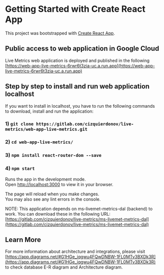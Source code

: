 # Getting Started with Create React App

This project was bootstrapped with [Create React App](https://github.com/facebook/create-react-app).

## Public access to web application in Google Cloud

Live Metrics web application is deployed and published in the following [https://web-app-live-metrics-6rwr6t3zia-uc.a.run.app](https://web-app-live-metrics-6rwr6t3zia-uc.a.run.app)

## Step by step to install and run web application localhost

If you want to install in localhost, you have to run the following commands to download, install and run the application:

### 1) `git clone https://gitlab.com/cizquierdonov/live-metrics/web-app-live-metrics.git`

### 2) `cd web-app-live-metrics/`

### 3) `npm install react-router-dom --save`

### 4) `npm start`

Runs the app in the development mode.\
Open [http://localhost:3000](http://localhost:3000) to view it in your browser.

The page will reload when you make changes.\
You may also see any lint errors in the console.

NOTE: This application depends on ms-livemet-metrics-dal (backend) to work. You can download these in the following URL:
[https://gitlab.com/cizquierdonov/live-metrics/ms-livemet-metrics-dal](https://gitlab.com/cizquierdonov/live-metrics/ms-livemet-metrics-dal)


## Learn More

For more information about architecture and integrations, please visit [https://app.diagrams.net/#G1HGe_iqgwu4FQwDNBW-1FL0MTv3BXDk3R](https://app.diagrams.net/#G1HGe_iqgwu4FQwDNBW-1FL0MTv3BXDk3R) to check database E-R diagram
and Architecture diagram.
